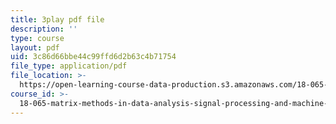 ```yaml
---
title: 3play pdf file
description: ''
type: course
layout: pdf
uid: 3c86d66bbe44c99ffd6d2b63c4b71754
file_type: application/pdf
file_location: >-
  https://open-learning-course-data-production.s3.amazonaws.com/18-065-matrix-methods-in-data-analysis-signal-processing-and-machine-learning-spring-2018/3c86d66bbe44c99ffd6d2b63c4b71754_paxLhq30mBo.pdf
course_id: >-
  18-065-matrix-methods-in-data-analysis-signal-processing-and-machine-learning-spring-2018
---
```

